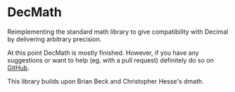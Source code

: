 DecMath
=======

Reimplementing the standard math library to give compatibility
with Decimal by delivering arbitrary precision.

At this point DecMath is mostly finished. However, if you have any
suggestions or want to help (eg. with a pull request) definitely
do so on [GitHub](https://github.com/ElecProg/decmath).

This library builds upon Brian Beck and Christopher Hesse's dmath.
